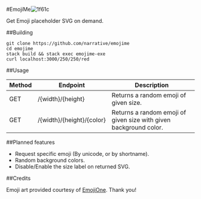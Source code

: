 #EmojiMe![1f61c](https://cdnjs.cloudflare.com/ajax/libs/emojione/2.2.6/assets/png/1f61c.png)

Get Emoji placeholder SVG on demand. 

##Building

```
git clone https://github.com/narrative/emojime
cd emojime
stack build && stack exec emojime-exe
curl localhost:3000/250/250/red
```


##Usage

| Method | Endpoint | Description
|---|---|---|
| GET | /{width}/{height} | Returns a random emoji of given size.
| GET | /{width}/{height}/{color}| Returns a random emoji of given size with given background color.

##Planned features

- Request specific emoji (By unicode, or by shortname).
- Random background colors.
- Disable/Enable the size label on returned SVG.

##Credits

Emoji art provided courtesy of [EmojiOne](http://emojione.com/). Thank you!

